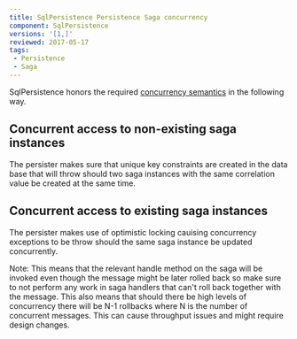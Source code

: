 ```yaml
---
title: SqlPersistence Persistence Saga concurrency
component: SqlPersistence
versions: '[1,]'
reviewed: 2017-05-17
tags:
 - Persistence
 - Saga
---
```


SqlPersistence honors the required [concurrency semantics](/nservicebus/sagas/concurrency.md) in the following way.

## Concurrent access to non-existing saga instances

The persister makes sure that unique key constraints are created in the data base that will throw should two saga instances with the same correlation value be created at the same time.

## Concurrent access to existing saga instances

The persister makes use of optimistic locking cauising concurrency exceptions to be throw should the same saga instance be updated concurrently.

Note: This means that the relevant handle method on the saga will be invoked even though the message might be later rolled back so make sure to not perform any work in saga handlers that can't roll back together with the message. This also means that should there be high levels of concurrency there will be N-1 rollbacks where N is the number of concurrent messages. This can cause throughput issues and might require design changes.